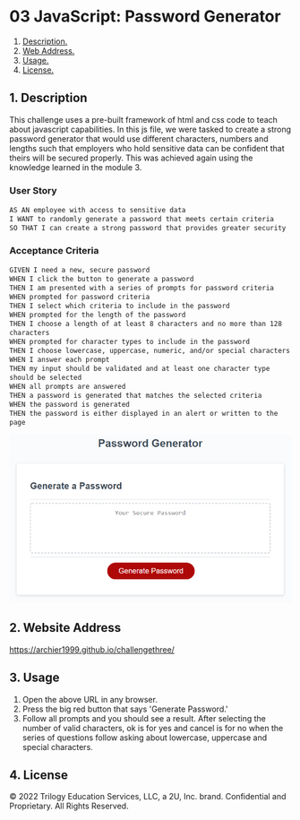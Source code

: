 # 03 JavaScript: Password Generator

1. [ Description. ](#desc)
2. [ Web Address. ](#web-address)
3. [ Usage. ](#usage)
4. [ License. ](#license)

<a name="desc"></a>
## 1. Description

This challenge uses a pre-built framework of html and css code to teach about javascript capabilities. In this js file, we were tasked to create a strong password generator that would use different characters, numbers and lengths such that employers who hold sensitive data can be confident that theirs will be secured properly. This was achieved again using the knowledge learned in the module 3.

### User Story

```
AS AN employee with access to sensitive data
I WANT to randomly generate a password that meets certain criteria
SO THAT I can create a strong password that provides greater security
```

### Acceptance Criteria

```
GIVEN I need a new, secure password
WHEN I click the button to generate a password
THEN I am presented with a series of prompts for password criteria
WHEN prompted for password criteria
THEN I select which criteria to include in the password
WHEN prompted for the length of the password
THEN I choose a length of at least 8 characters and no more than 128 characters
WHEN prompted for character types to include in the password
THEN I choose lowercase, uppercase, numeric, and/or special characters
WHEN I answer each prompt
THEN my input should be validated and at least one character type should be selected
WHEN all prompts are answered
THEN a password is generated that matches the selected criteria
WHEN the password is generated
THEN the password is either displayed in an alert or written to the page
```
![demo](./assets/password-generator.png?raw=true "Mock Up")

<a name="web-address"></a>
## 2. Website Address 

https://archier1999.github.io/challengethree/

<a name="usage"></a>
## 3. Usage
1. Open the above URL in any browser.
2. Press the big red button that says 'Generate Password.'
3. Follow all prompts and you should see a result. After selecting the number of valid characters, ok is for yes and cancel is for no when the series of questions follow asking about lowercase, uppercase and special characters.

<a name="license"></a>
## 4. License 

© 2022 Trilogy Education Services, LLC, a 2U, Inc. brand. Confidential and Proprietary. All Rights Reserved.